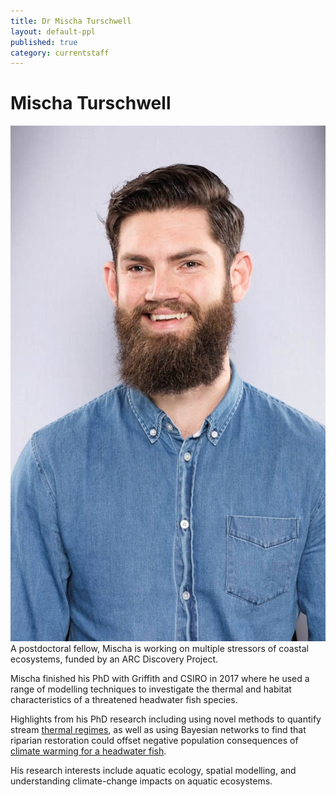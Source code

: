 ```yaml
---
title: Dr Mischa Turschwell
layout: default-ppl
published: true
category: currentstaff
---
```


# Mischa Turschwell
![](/images/people/Mischa-Turschwell.jpg)
A postdoctoral fellow, Mischa is working on multiple stressors of coastal ecosystems, funded by an ARC Discovery Project.

Mischa finished his PhD with Griffith and CSIRO in 2017 where he used a range of modelling techniques to investigate the thermal and habitat characteristics of a threatened headwater fish species.

Highlights from his PhD research including using novel methods to quantify stream [thermal regimes](https://www.sciencedirect.com/science/article/pii/S1470160X16300292), as well as using Bayesian networks to find that riparian restoration could offset negative population consequences of [climate warming for a headwater fish](https://onlinelibrary.wiley.com/doi/full/10.1002/aqc.2864).

His research interests include aquatic ecology, spatial modelling, and understanding climate-change impacts on aquatic ecosystems.
